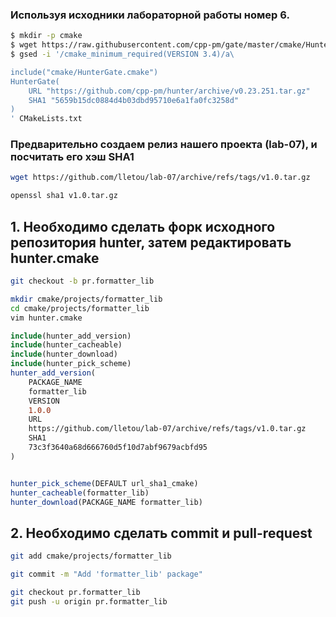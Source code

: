 ### Используя исходники лабораторной работы номер 6.

```bash
$ mkdir -p cmake
$ wget https://raw.githubusercontent.com/cpp-pm/gate/master/cmake/HunterGate.cmake -O cmake/HunterGate.cmake
$ gsed -i '/cmake_minimum_required(VERSION 3.4)/a\

include("cmake/HunterGate.cmake")
HunterGate(
    URL "https://github.com/cpp-pm/hunter/archive/v0.23.251.tar.gz"
    SHA1 "5659b15dc0884d4b03dbd95710e6a1fa0fc3258d"
)
' CMakeLists.txt
```

### Предварительно создаем релиз нашего проекта (lab-07), и посчитать его хэш SHA1

```bash
wget https://github.com/lletou/lab-07/archive/refs/tags/v1.0.tar.gz

openssl sha1 v1.0.tar.gz
```

## 1. Необходимо сделать форк исходного репозитория hunter, затем редактировать hunter.cmake

```bash
git checkout -b pr.formatter_lib
```

```bash
mkdir cmake/projects/formatter_lib
cd cmake/projects/formatter_lib
vim hunter.cmake
```

```cmake
include(hunter_add_version)
include(hunter_cacheable)
include(hunter_download)
include(hunter_pick_scheme)
hunter_add_version(
	PACKAGE_NAME
	formatter_lib
	VERSION
	1.0.0
	URL
	https://github.com/lletou/lab-07/archive/refs/tags/v1.0.tar.gz
	SHA1
 	73c3f3640a68d666760d5f10d7abf9679acbfd95
)


hunter_pick_scheme(DEFAULT url_sha1_cmake)
hunter_cacheable(formatter_lib)
hunter_download(PACKAGE_NAME formatter_lib)
```

## 2. Необходимо сделать commit и pull-request

```bash
git add cmake/projects/formatter_lib

git commit -m "Add 'formatter_lib' package"

git checkout pr.formatter_lib
git push -u origin pr.formatter_lib
```
